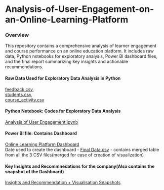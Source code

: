# Analysis-of-User-Engagement-on-an-Online-Learning-Platform

### Overview
This repository contains a comprehensive analysis of learner engagement and course performance on an online education platform. It includes raw data, Python notebooks for exploratory analysis, Power BI dashboard files, and the final report summarizing key insights and actionable recommendations.

#### Raw Data Used for Exploratory Data Analysis in Python
<a href="https://github.com/LakshmiPriyanka13/Analysis-of-User-Engagement-on-an-Online-Learning-Platform/blob/main/feedback.csv">feedback.csv</a>,   
<a href="https://github.com/LakshmiPriyanka13/Analysis-of-User-Engagement-on-an-Online-Learning-Platform/blob/main/students.csv">students.csv</a>,   
<a href="https://github.com/LakshmiPriyanka13/Analysis-of-User-Engagement-on-an-Online-Learning-Platform/blob/main/course_activity.csv">course_activity.csv</a>

#### Python Notebook: Codes for Exploratory Data Analysis
<a href="https://github.com/LakshmiPriyanka13/Analysis-of-User-Engagement-on-an-Online-Learning-Platform/blob/main/Analysis%20of%20User%20Engagement.ipynb">Analysis of User Engagement.ipynb</a>

#### Power BI file: Contains Dashboard
<a href="https://github.com/LakshmiPriyanka13/Analysis-of-User-Engagement-on-an-Online-Learning-Platform/blob/main/Online%20Learning%20Plateform%20Dashboard.pbix">Online Learning Platform Dashboard</a>                                      
Date used to create the dashboard - <a href="https://github.com/LakshmiPriyanka13/Analysis-of-User-Engagement-on-an-Online-Learning-Platform/blob/main/Final%20Data.csv">Final Data.csv</a> - contains merged table from all the 3 CSV files(merged for ease of creation of visualization)

#### Key Insights and Recommnedations for the company(Also contains the snapshot of the Dashboard)
<a href="https://github.com/LakshmiPriyanka13/Analysis-of-User-Engagement-on-an-Online-Learning-Platform/blob/main/Insights%20and%20Recommendation%20%2B%20Visualization%20Snapshots.pdf">Insights and Recommendation + Visualisation Snapshots</a>





